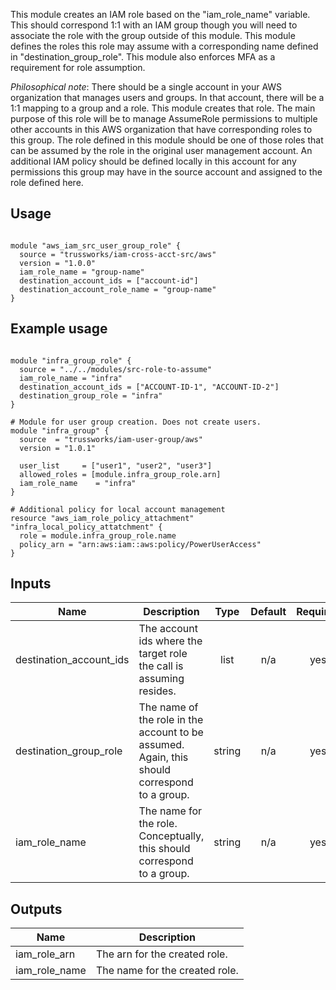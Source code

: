 This module creates an IAM role based on the "iam_role_name" variable. This should correspond 1:1 with an IAM group though you will need to associate the role with the group outside of this module. This module defines the roles this role may assume with a corresponding name defined in "destination_group_role". This module also enforces MFA as a requirement for role assumption.

_Philosophical note_: There should be a single account in your AWS organization that manages users and groups. In that account, there will be a 1:1 mapping to a group and a role. This module creates that role. The main purpose of this role will be to manage AssumeRole permissions to multiple other accounts in this AWS organization that have corresponding roles to this group.
The role defined in this module should be one of those roles that can be assumed by the role in the original user management account.
An additional IAM policy should be defined locally in this account for any permissions this group may have in the source account and assigned to the role defined here.

## Usage

```hcl

module "aws_iam_src_user_group_role" {
  source = "trussworks/iam-cross-acct-src/aws"
  version = "1.0.0"
  iam_role_name = "group-name"
  destination_account_ids = ["account-id"]
  destination_account_role_name = "group-name"
}
```

## Example usage

```hcl

module "infra_group_role" {
  source = "../../modules/src-role-to-assume"
  iam_role_name = "infra"
  destination_account_ids = ["ACCOUNT-ID-1", "ACCOUNT-ID-2"]
  destination_group_role = "infra"
}

# Module for user group creation. Does not create users.
module "infra_group" {
  source  = "trussworks/iam-user-group/aws"
  version = "1.0.1"

  user_list     = ["user1", "user2", "user3"]
  allowed_roles = [module.infra_group_role.arn]
  iam_role_name    = "infra"
}

# Additional policy for local account management
resource "aws_iam_role_policy_attachment" "infra_local_policy_attatchment" {
  role = module.infra_group_role.name
  policy_arn = "arn:aws:iam::aws:policy/PowerUserAccess"
}

```

<!-- BEGINNING OF PRE-COMMIT-TERRAFORM DOCS HOOK -->
## Inputs

| Name | Description | Type | Default | Required |
|------|-------------|:----:|:-----:|:-----:|
| destination\_account\_ids | The account ids where the target role the call is assuming resides. | list | n/a | yes |
| destination\_group\_role | The name of the role in the account to be assumed. Again, this should correspond to a group. | string | n/a | yes |
| iam\_role\_name | The name for the role. Conceptually, this should correspond to a group. | string | n/a | yes |

## Outputs

| Name | Description |
|------|-------------|
| iam\_role\_arn | The arn for the created role. |
| iam\_role\_name | The name for the created role. |

<!-- END OF PRE-COMMIT-TERRAFORM DOCS HOOK -->
